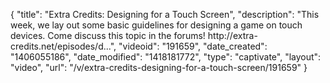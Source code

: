{
    "title": "Extra Credits: Designing for a Touch Screen",
    "description": "This week, we lay out some basic guidelines for designing a game on touch devices. Come discuss this topic in the forums! http:\/\/extra-credits.net\/episodes\/d...",
    "videoid": "191659",
    "date_created": "1406055186",
    "date_modified": "1418181772",
    "type": "captivate",
    "layout": "video",
    "url": "\/v\/extra-credits-designing-for-a-touch-screen\/191659"
}